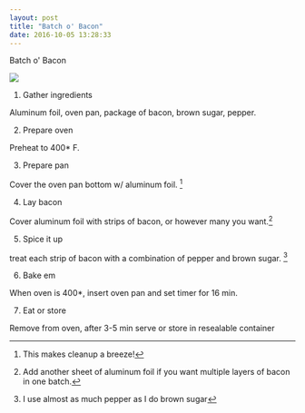 ```yaml
---
layout: post
title: "Batch o' Bacon"
date: 2016-10-05 13:28:33
---
```


Batch o' Bacon

![](http://stroupefarms.com/wp-content/uploads/2014/03/Bacon-peppered.jpg)

1. Gather ingredients

Aluminum foil, oven pan, package of bacon, brown sugar, pepper.

2. Prepare oven

Preheat to 400\* F.

3. Prepare pan

Cover the oven pan bottom w/ aluminum foil. [^1]

4. Lay bacon

Cover aluminum foil with strips of bacon, or however many you want.[^2]

5. Spice it up

treat each strip of bacon with a combination of pepper and brown sugar. [^3]

6. Bake em

When oven is 400\*, insert oven pan and set timer for 16 min.

7. Eat or store

Remove from oven, after 3-5 min serve or store in resealable container

[^1]: This makes cleanup a breeze!

[^2]: Add another sheet of aluminum foil if you want multiple layers of bacon in one batch.

[^3]: I use almost as much pepper as I do brown sugar
